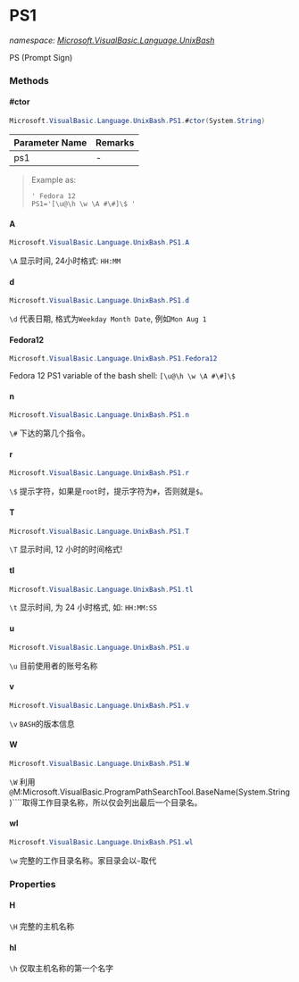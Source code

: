 ﻿# PS1
_namespace: <a href="#" onClick="load('/docs/Microsoft.VisualBasic.Language.UnixBash/index.md')">Microsoft.VisualBasic.Language.UnixBash</a>_

PS (Prompt Sign)



### Methods

#### #ctor
```csharp
Microsoft.VisualBasic.Language.UnixBash.PS1.#ctor(System.String)
```


|Parameter Name|Remarks|
|--------------|-------|
|ps1|-|

> 
>  Example as:
>  
>  ```vbnet
>  ' Fedora 12
>  PS1='[\u@\h \w \A #\#]\$ '
>  ```
>  

#### A
```csharp
Microsoft.VisualBasic.Language.UnixBash.PS1.A
```
``\A`` 显示时间, 24小时格式: ``HH:MM``

#### d
```csharp
Microsoft.VisualBasic.Language.UnixBash.PS1.d
```
``\d`` 代表日期, 格式为``Weekday Month Date``, 例如``Mon Aug 1``

#### Fedora12
```csharp
Microsoft.VisualBasic.Language.UnixBash.PS1.Fedora12
```
Fedora 12 PS1 variable of the bash shell: ``[\u@\h \w \A #\#]\$ ``

#### n
```csharp
Microsoft.VisualBasic.Language.UnixBash.PS1.n
```
``\#`` 下达的第几个指令。

#### r
```csharp
Microsoft.VisualBasic.Language.UnixBash.PS1.r
```
``\$`` 提示字符，如果是``root``时，提示字符为``#``，否则就是``$``。

#### T
```csharp
Microsoft.VisualBasic.Language.UnixBash.PS1.T
```
``\T`` 显示时间, 12 小时的时间格式!

#### tl
```csharp
Microsoft.VisualBasic.Language.UnixBash.PS1.tl
```
``\t`` 显示时间, 为 24 小时格式, 如: ``HH:MM:SS``

#### u
```csharp
Microsoft.VisualBasic.Language.UnixBash.PS1.u
```
``\u`` 目前使用者的账号名称

#### v
```csharp
Microsoft.VisualBasic.Language.UnixBash.PS1.v
```
``\v`` ``BASH``的版本信息

#### W
```csharp
Microsoft.VisualBasic.Language.UnixBash.PS1.W
```
``\W`` 利用``@``M:Microsoft.VisualBasic.ProgramPathSearchTool.BaseName(System.String)````取得工作目录名称，所以仅会列出最后一个目录名。

#### wl
```csharp
Microsoft.VisualBasic.Language.UnixBash.PS1.wl
```
``\w`` 完整的工作目录名称。家目录会以``~``取代


### Properties

#### H
``\H`` 完整的主机名称
#### hl
``\h`` 仅取主机名称的第一个名字
